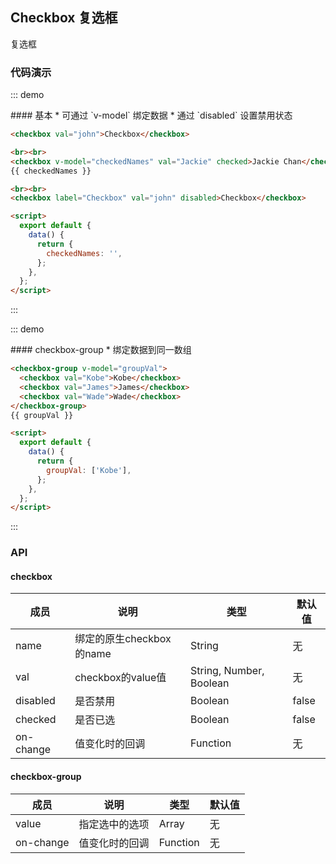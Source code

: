 ## Checkbox 复选框

复选框

### 代码演示

::: demo
<summary>
  #### 基本
  * 可通过 `v-model` 绑定数据
  * 通过 `disabled` 设置禁用状态
</summary>

```html
<checkbox val="john">Checkbox</checkbox>

<br><br>
<checkbox v-model="checkedNames" val="Jackie" checked>Jackie Chan</checkbox>
{{ checkedNames }}

<br><br>
<checkbox label="Checkbox" val="john" disabled>Checkbox</checkbox>

<script>
  export default {
    data() {
      return {
        checkedNames: '',
      };
    },
  };
</script>

```
:::

::: demo
<summary>
  #### checkbox-group
  * 绑定数据到同一数组
</summary>

```html
<checkbox-group v-model="groupVal">
  <checkbox val="Kobe">Kobe</checkbox>
  <checkbox val="James">James</checkbox>
  <checkbox val="Wade">Wade</checkbox>
</checkbox-group>
{{ groupVal }}

<script>
  export default {
    data() {
      return {
        groupVal: ['Kobe'],
      };
    },
  };
</script>
```
:::

### API

#### checkbox

| 成员        | 说明           | 类型               | 默认值       |
|------------|----------------|--------------------|--------------|
| name    | 绑定的原生checkbox的name  | String | 无    |
| val | checkbox的value值 | String, Number, Boolean | 无 |
| disabled | 是否禁用 | Boolean | false   |
| checked | 是否已选  | Boolean | false   |
| on-change | 值变化时的回调  | Function | 无   |

#### checkbox-group

| 成员        | 说明           | 类型               | 默认值       |
|------------|----------------|--------------------|--------------|
| value | 指定选中的选项  | Array | 无   |
| on-change | 值变化时的回调  | Function | 无   |

<script>
export default {
  data() {
    return {
      checkedNames: '',
      groupVal: ['kobe'],
    };
  },
  watch: {
    checked(val) {
      console.log(val);
    }
  },
  methods: {
    getVal() {

    }
  },
};
</script>
